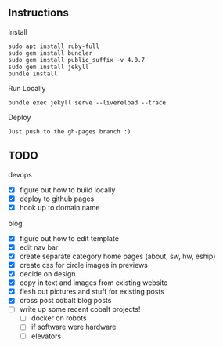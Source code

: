 ## Instructions
Install
```
sudo apt install ruby-full
sudo gem install bundler
sudo gem install public_suffix -v 4.0.7
sudo gem install jekyll
bundle install
```

Run Locally
```
bundle exec jekyll serve --livereload --trace
```

Deploy
```
Just push to the gh-pages branch :)
```


## TODO
devops
- [x] figure out how to build locally
- [x] deploy to github pages
- [x] hook up to domain name

blog
- [x] figure out how to edit template
- [x] edit nav bar
- [x] create separate category home pages (about, sw, hw, eship)
- [x] create css for circle images in previews
- [x] decide on design
- [x] copy in text and images from existing website
- [x] flesh out pictures and stuff for existing posts
- [x] cross post cobalt blog posts
- [ ] write up some recent cobalt projects!
    - [ ] docker on robots
    - [ ] if software were hardware
    - [ ] elevators
